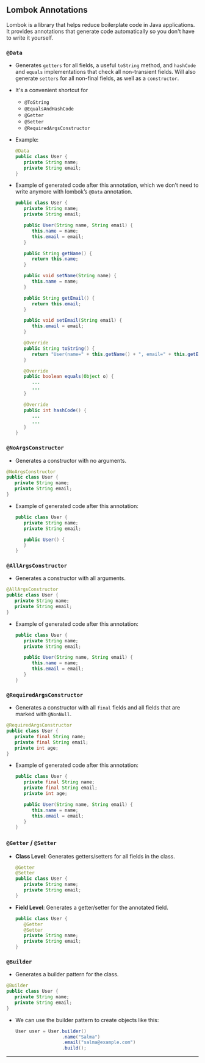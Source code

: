 ## Lombok Annotations

Lombok is a library that helps reduce boilerplate code in Java applications. It provides annotations that generate code automatically so you don't have to write it yourself.

### `@Data`

- Generates `getters` for all fields, a useful `toString` method, and `hashCode` and `equals` implementations that check all non-transient fields. Will also generate `setters` for all non-final fields, as well as a `constructor`.

- It's a convenient shortcut for 
   - `@ToString`
   - `@EqualsAndHashCode`
   - `@Getter`
   - `@Setter`
   - `@RequiredArgsConstructor`

- Example:
   ```java
   @Data
   public class User {
      private String name;
      private String email;
   }
   ```

- Example of generated code after this annotation, which we don’t need to write anymore with lombok’s `@Data` annotation.

   ```java
   public class User {
      private String name;
      private String email;

      public User(String name, String email) {
         this.name = name;
         this.email = email;
      }

      public String getName() {
         return this.name;
      }

      public void setName(String name) {
         this.name = name;
      }

      public String getEmail() {
         return this.email;
      }

      public void setEmail(String email) {
         this.email = email;
      }

      @Override
      public String toString() {
         return "User(name=" + this.getName() + ", email=" + this.getEmail() + ")";
      }

      @Override
      public boolean equals(Object o) {
         ...
         ...
      }

      @Override
      public int hashCode() {
         ...
         ...
      }
   }
   ```


### `@NoArgsConstructor`

- Generates a constructor with no arguments.

```java
@NoArgsConstructor
public class User {
   private String name;
   private String email;
}
```

- Example of generated code after this annotation:

   ```java
   public class User {
      private String name;
      private String email;

      public User() {
      }
   }
   ```

### `@AllArgsConstructor`

- Generates a constructor with all arguments.

```java
@AllArgsConstructor
public class User {
   private String name;
   private String email;
}
```

- Example of generated code after this annotation:

   ```java
   public class User {
      private String name;
      private String email;

      public User(String name, String email) {
         this.name = name;
         this.email = email;
      }
   }
   ```

### `@RequiredArgsConstructor`

- Generates a constructor with all `final` fields and all fields that are marked with `@NonNull`.

```java
@RequiredArgsConstructor
public class User {
   private final String name;
   private final String email;
   private int age;
}
```

- Example of generated code after this annotation:

   ```java
   public class User {
      private final String name;
      private final String email;
      private int age;

      public User(String name, String email) {
         this.name = name;
         this.email = email;
      }
   }
   ```

### `@Getter` / `@Setter`

- **Class Level**: Generates getters/setters for all fields in the class.
    
    ```java
    @Getter
    @Setter
    public class User {
       private String name;
       private String email;
    }
    ```
- **Field Level**: Generates a getter/setter for the annotated field.

    ```java
    public class User {
       @Getter
       @Setter
       private String name;
       private String email;
    }
    ```

### `@Builder`

- Generates a builder pattern for the class.

```java
@Builder
public class User {
   private String name;
   private String email;
}
```

- We can use the builder pattern to create objects like this:

   ```java
   User user = User.builder()
                    .name("Salma")
                    .email("salma@example.com")
                    .build();
    ```

---------------------